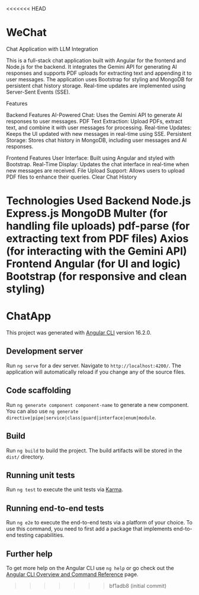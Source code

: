 <<<<<<< HEAD
# WeChat
Chat Application with LLM Integration

This is a full-stack chat application built with Angular for the frontend and Node.js for the backend. It integrates the Gemini API for generating AI responses and supports PDF uploads for extracting text and appending it to user messages. The application uses Bootstrap for styling and MongoDB for persistent chat history storage. Real-time updates are implemented using Server-Sent Events (SSE).

Features

Backend Features
AI-Powered Chat: Uses the Gemini API to generate AI responses to user messages.
PDF Text Extraction: Upload PDFs, extract text, and combine it with user messages for processing.
Real-time Updates: Keeps the UI updated with new messages in real-time using SSE.
Persistent Storage: Stores chat history in MongoDB, including user messages and AI responses.

Frontend Features
User Interface: Built using Angular and styled with Bootstrap.
Real-Time Display: Updates the chat interface in real-time when new messages are received.
File Upload Support: Allows users to upload PDF files to enhance their queries.
Clear Chat History

Technologies Used
Backend
Node.js
Express.js
MongoDB
Multer (for handling file uploads)
pdf-parse (for extracting text from PDF files)
Axios (for interacting with the Gemini API)
Frontend
Angular (for UI and logic)
Bootstrap (for responsive and clean styling)
=======
# ChatApp

This project was generated with [Angular CLI](https://github.com/angular/angular-cli) version 16.2.0.

## Development server

Run `ng serve` for a dev server. Navigate to `http://localhost:4200/`. The application will automatically reload if you change any of the source files.

## Code scaffolding

Run `ng generate component component-name` to generate a new component. You can also use `ng generate directive|pipe|service|class|guard|interface|enum|module`.

## Build

Run `ng build` to build the project. The build artifacts will be stored in the `dist/` directory.

## Running unit tests

Run `ng test` to execute the unit tests via [Karma](https://karma-runner.github.io).

## Running end-to-end tests

Run `ng e2e` to execute the end-to-end tests via a platform of your choice. To use this command, you need to first add a package that implements end-to-end testing capabilities.

## Further help

To get more help on the Angular CLI use `ng help` or go check out the [Angular CLI Overview and Command Reference](https://angular.io/cli) page.
>>>>>>> bf1adb8 (initial commit)
